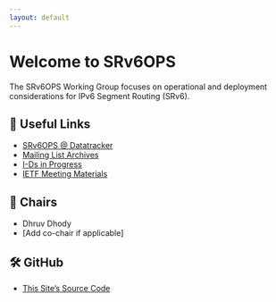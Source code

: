 ```yaml
---
layout: default
---
```


# Welcome to SRv6OPS

The SRv6OPS Working Group focuses on operational and deployment considerations for IPv6 Segment Routing (SRv6).

## 🔗 Useful Links
- [SRv6OPS @ Datatracker](https://datatracker.ietf.org/wg/srv6ops/about/)
- [Mailing List Archives](https://mailarchive.ietf.org/arch/browse/srv6ops/)
- [I-Ds in Progress](https://datatracker.ietf.org/wg/srv6ops/documents/)
- [IETF Meeting Materials](https://datatracker.ietf.org/meeting/agenda/)

## 👥 Chairs
- Dhruv Dhody
- [Add co-chair if applicable]

## 🛠️ GitHub
- [This Site’s Source Code](https://github.com/ietf-wg-srv6ops/ietf-wg-srv6ops.github.io)
